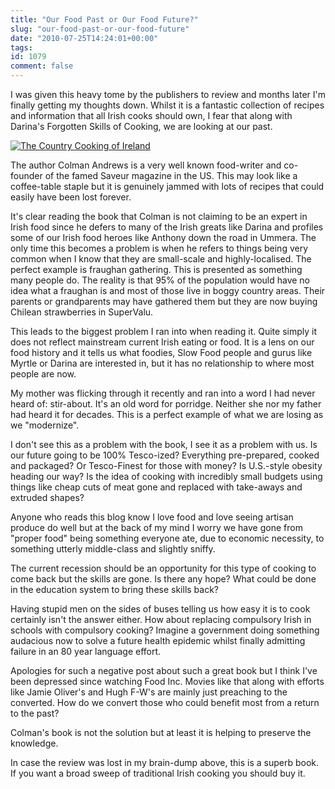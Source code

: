 ```yaml
---
title: "Our Food Past or Our Food Future?"
slug: "our-food-past-or-our-food-future"
date: "2010-07-25T14:24:01+00:00"
tags:
id: 1079
comment: false
---
```


I was given this heavy tome by the publishers to review and months later I'm finally getting my thoughts down. Whilst it is a fantastic collection of recipes and information that all Irish cooks should own, I fear that along with Darina's Forgotten Skills of Cooking, we are looking at our past.

[![](http://conoroneill.com.s3.amazonaws.com/wp-content/uploads/2010/07/9780811866705_norm.jpg "The Country Cooking of Ireland")](http://conoroneill.com.s3.amazonaws.com/wp-content/uploads/2010/07/9780811866705_norm.jpg)

The author Colman Andrews is a very well known food-writer and co-founder of the famed Saveur magazine in the US. This may look like a coffee-table staple but it is genuinely jammed with lots of recipes that could easily have been lost forever.

It's clear reading the book that Colman is not claiming to be an expert in Irish food since he defers to many of the Irish greats like Darina and profiles some of our Irish food heroes like Anthony down the road in Ummera. The only time this becomes a problem is when he refers to things being very common when I know that they are small-scale and highly-localised.  The perfect example is fraughan gathering. This is presented as something many people do. The reality is that 95% of the population would have no idea what a fraughan is and most of those live in boggy country areas. Their parents or grandparents may have gathered them but they are now buying Chilean strawberries in SuperValu.

This leads to the biggest problem I ran into when reading it. Quite simply it does not reflect mainstream current Irish eating or food. It is a lens on our food history and it tells us what foodies, Slow Food people and gurus like Myrtle or Darina are interested in, but it has no relationship to where most people are now.

My mother was flicking through it recently and ran into a word I had never heard of: stir-about. It's an old word for porridge. Neither she nor my father had heard it for decades. This is a perfect example of what we are losing as we "modernize".

I don't see this as a problem with the book, I see it as a problem with us. Is our future going to be 100% Tesco-ized? Everything pre-prepared, cooked and packaged? Or Tesco-Finest for those with money? Is U.S.-style obesity heading our way? Is the idea of cooking with incredibly small budgets using things like cheap cuts of meat gone and replaced with take-aways and extruded shapes?

Anyone who reads this blog know I love food and love seeing artisan produce do well but at the back of my mind I worry we have gone from "proper food" being something everyone ate, due to economic necessity, to something utterly middle-class and slightly sniffy.

The current recession should be an opportunity for this type of cooking to come back but the skills are gone. Is there any hope? What could be done in the education system to bring these skills back?

Having stupid men on the sides of buses telling us how easy it is to cook certainly isn't the answer either. How about replacing compulsory Irish in schools with compulsory cooking? Imagine a government doing something audacious now to solve a future health epidemic whilst finally admitting failure in an 80 year language effort.

Apologies for such a negative post about such a great book but I think I've been depressed since watching Food Inc. Movies like that along with efforts like Jamie Oliver's and Hugh F-W's are mainly just preaching to the converted. How do we convert those who could benefit most from a return to the past?

Colman's book is not the solution but at least it is helping to preserve the knowledge.

In case the review was lost in my brain-dump above, this is a superb book. If you want a broad sweep of traditional Irish cooking you should buy it.
